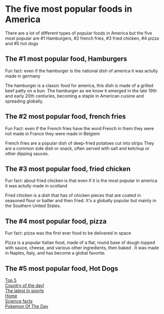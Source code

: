 <!DOCTYPE html>

<head>
   <!body {
  body {
  background-color: blue
}
</head>
<body>
  
  <h1> The five most popular foods in America </h1>
  <P>There are a lot of different types of popular foods in America but the five most popular are #1 Hamburgers, #2 french fries, #3 fried chicken, #4 pizza and #5 hot dogs</p>
  <h2> The #1 most popular food, Hamburgers </h2>
  <p> Fun fact: even if the hamburger is the national dish of america it was actully made in germany </p>
  <p>The hamburger is a classic food for america, this dish is made of a grilled beef patty on a bun. The hamburger as we know it emerged in the late 19th and early 20th centuries, becoming a staple in American cuisine and spreading globally.</p>
  <h2> The #2 most popular food, french fries </h2>
  <p>Fun Fact: even if the French fries have the word French in them they were not made in France they were made in Belgiem </p>
  <p>French fries are a popular dish of deep-fried potatoes cut into strips  They are a common side dish or snack, often served with salt and ketchup or other dipping sauces. </p>
  <h2> The #3 most popular food, fried chicken </h2>
  <p> Fun fact: about fried chicken is that even if it is the most popular in america it was actully made in scotland</p>
  <p>Fried chicken is a dish that has of chicken pieces that are coated in seasoned flour or batter and then fried. It's a globally popular but mainly in the Southern United States. </p>
  
  <h2> The #4 most popular food, pizza </h2>
  <p>Fun fact: pizza was the first ever food to be delivered in space</p>
  <p>Pizza is a popular Italian food, made of a flat, round base of dough topped with sauce, cheese, and various other ingredients, then baked . It was made in Naples, Italy, and has become a global favorite. </p>
  <h2>The #5 most popular food, Hot Dogs</h2>
  


  <a class="link" href="topfiveoftheday.md">Top 5</a>
 <br>
  <a class="link" href="country.md">Country of the day!</a>
 <br>
  <a  class="link" href="sports.md">The latest in sports</a>
 <br>
  <a  class="link" href="index.md">Home</a>
  <br>
  <a  class="link" href="science.md">Science facts</a>
  <br>
<a  class="link" href="Pokemon of the day">Pokemon Of The Day</a> 
 <br>
  
  
  
</body>

